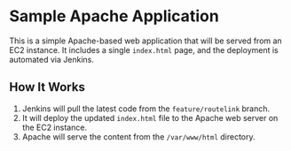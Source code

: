 # Sample Apache Application

This is a simple Apache-based web application that will be served from an EC2 instance.
It includes a single `index.html` page, and the deployment is automated via Jenkins.

## How It Works
1. Jenkins will pull the latest code from the `feature/routelink` branch.
2. It will deploy the updated `index.html` file to the Apache web server on the EC2 instance.
3. Apache will serve the content from the `/var/www/html` directory.
